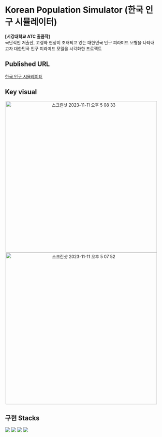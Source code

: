 # Korean Population Simulator  (한국 인구 시뮬레이터)
<b>[서강대학교 ATC 출품작]</b> <br>
극단적인 저출산, 고령화 현상이 초래되고 있는 대한민국 인구 피라미드 모형을 나타내고자 대한민국 인구 피라미드 모델을 시각화한 프로젝트

## Published URL 
[한국 인구 시뮬레이터](https://korea-population-simulator.vercel.app/)

## Key visual 
<p align="center">
<img width="500" alt="스크린샷 2023-11-11 오후 5 08 33" src="https://github.com/rmdnps10/Korea-Population-Simulator/assets/87219998/04a5adb4-dce5-4acd-b4ad-0663b123b6f0">
<img width="500" alt="스크린샷 2023-11-11 오후 5 07 52" src="https://github.com/rmdnps10/Korea-Population-Simulator/assets/87219998/9e11caa0-ad11-4ca5-8b75-a729cda3e42f">
</p>



## 구현 Stacks 
<p >
<img src="https://img.shields.io/badge/javascript-F7DF1E?style=for-the-badge&logo=javascript&logoColor=black">
<img src="https://img.shields.io/badge/p5.js-ED225D?style=for-the-badge&logo=p5dotjs&logoColor=white"> 
<img src="https://img.shields.io/badge/react.js-61DAFB?style=for-the-badge&logo=react&logoColor=black">
<img src="https://img.shields.io/badge/matter.js-D3D3D3?style=for-the-badge&logo=matter&logoColor=gray">
</p>





